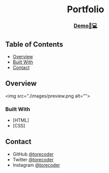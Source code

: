 <h1 align="center">Portfolio</h1>

<div align="center">
  <h3>
    <a href="https://torecoder.github.io/portfolio/">
      Demo📱💻
    </a>
</div>

## Table of Contents

- [Overview](#overview)
- [Built With](#built)
- [Contact](#contact)

## Overview

<img src="./images/preview.png alt="">

### Built With

- [HTML]
- [CSS]

## Contact

- GitHub [@torecoder](https://{github.com/torecoder)
- Twitter [@torecoder](https://twitter.com/torecoder)
- Instagram [@torecoder](https://www.instagram.com/torecoder/)
